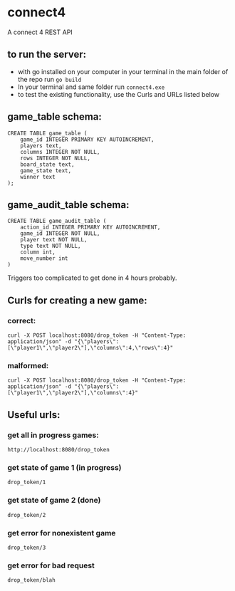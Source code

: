 # connect4
A connect 4 REST API

## to run the server:
* with go installed on your computer in your terminal in the main folder of the repo run `go build`
* In your terminal and same folder run `connect4.exe`
* to test the existing functionality, use the Curls and URLs listed below

## game_table schema:
```
CREATE TABLE game_table (
    game_id INTEGER PRIMARY KEY AUTOINCREMENT,
    players text,
    columns INTEGER NOT NULL,
    rows INTEGER NOT NULL,
    board_state text,
    game_state text,
    winner text
);
```

## game_audit_table schema:
```
CREATE TABLE game_audit_table (
    action_id INTEGER PRIMARY KEY AUTOINCREMENT,
    game_id INTEGER NOT NULL,
    player text NOT NULL,
    type text NOT NULL,
    column int,
    move_number int
)
```

Triggers too complicated to get done in 4 hours probably.

## Curls for creating a new game:
### correct:
```
curl -X POST localhost:8080/drop_token -H "Content-Type: application/json" -d "{\"players\":[\"player1\",\"player2\"],\"columns\":4,\"rows\":4}"
```
### malformed:
```
curl -X POST localhost:8080/drop_token -H "Content-Type: application/json" -d "{\"players\":[\"player1\",\"player2\"],\"columns\":4}"
```

## Useful urls:
### get all in progress games:
```
http://localhost:8080/drop_token
```
### get state of game 1 (in progress)
```
drop_token/1
```
### get state of game 2 (done)
```
drop_token/2
```
### get error for nonexistent game
```
drop_token/3
```
### get error for bad request
```
drop_token/blah
```

